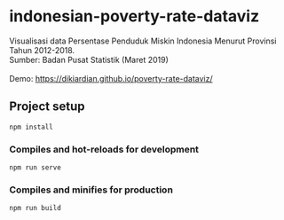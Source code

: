 # indonesian-poverty-rate-dataviz

Visualisasi data Persentase Penduduk Miskin Indonesia Menurut Provinsi Tahun 2012-2018. <br>
Sumber: Badan Pusat Statistik (Maret 2019) <br><br>
Demo: https://dikiardian.github.io/poverty-rate-dataviz/

## Project setup
```
npm install
```

### Compiles and hot-reloads for development
```
npm run serve
```

### Compiles and minifies for production
```
npm run build
```
